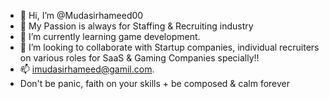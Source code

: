 - 👋 Hi, I’m @Mudasirhameed00
- 👀 My Passion is always for Staffing & Recruiting industry
- 🌱 I’m currently learning game development.
- 💞️ I’m looking to collaborate with Startup companies, individual recruiters on various roles for SaaS & Gaming Companies specially!!
- 📫 imudasirhameed@gamil.com.
- Don't be panic, faith on your skills + be composed & calm forever
<!---
Mudasirhameed00/Mudasirhameed00 is a ✨ special ✨ repository because its `README.md` (this file) appears on your GitHub profile.
You can click the Preview link to take a look at your changes.
--->
